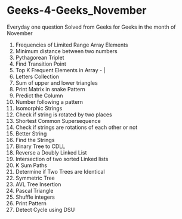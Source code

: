 # Geeks-4-Geeks_November
Everyday one question Solved from Geeks for Geeks in the month of November
1. Frequencies of Limited Range Array Elements
2. Minimum distance between two numbers
3. Pythagorean Triplet
4. Find Transition Point
5. Top K Frequent Elements in Array - |
6. Letters Collection
7. Sum of upper and lower triangles
8. Print Matrix in snake Pattern
9. Predict the Column
10. Number following a pattern
11. Isomorphic Strings
12. Check if string is rotated by two places
13. Shortest Common Supersequence
14. Check if strings are rotations of each other or not
15. Better String
16. Find the Strings
17. Binary Tree to CDLL
18. Reverse a Doubly Linked List
19. Intersection of two sorted Linked lists
20. K Sum Paths
21. Determine if Two Trees are Identical
22. Symmetric Tree
23. AVL Tree Insertion
24. Pascal Triangle
25. Shuffle integers
26. Print Pattern
27. Detect Cycle using DSU
